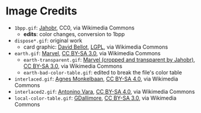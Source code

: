 # Image Credits

- `1bpp.gif`: [Jahobr](https://commons.wikimedia.org/wiki/File:AnalogClockAnimation2_2hands_1h_in_6sec.gif), CC0, via Wikimedia Commons
  - **edits**: color changes, conversion to 1bpp
- `dispose*.gif`: original work
  - card graphic: [David Bellot](https://commons.wikimedia.org/wiki/File:King_of_hearts_en.svg), [LGPL], via Wikimedia Commons
- `earth.gif`: [Marvel](<https://commons.wikimedia.org/wiki/File:Rotating_earth_(large).gif>), [CC BY-SA 3.0], via Wikimedia Commons
  - `earth-transparent.gif`: [Marvel (cropped and transparent by Jahobr)](<https://commons.wikimedia.org/wiki/File:Rotating_earth_(large)_transparent.gif>), [CC BY-SA 3.0], via Wikimedia Commons
  - `earth-bad-color-table.gif`: edited to break the file's color table
- `interlaced.gif`: [Agnes Monkelbaan](<https://commons.wikimedia.org/wiki/File:Zernez,_Unterengadin,_Graub%C3%BCnden._20-09-2023._(actm.)_31.jpg>), [CC BY-SA 4.0], via Wikimedia Commons
- `interlaced2.gif`: [Antonino Vara](https://commons.wikimedia.org/wiki/File:A_weather_balloon_exploding,_slow_motion.gif), [CC BY-SA 4.0], via Wikimedia Commons
- `local-color-table.gif`: [GDallimore](https://commons.wikimedia.org/wiki/File:SmallFullColourGIF.gif), [CC BY-SA 3.0], via Wikimedia Commons

[CC BY-SA 3.0]: http://creativecommons.org/licenses/by-sa/3.0/
[CC BY-SA 4.0]: https://creativecommons.org/licenses/by-sa/4.0
[LGPL]: http://www.gnu.org/licenses/lgpl.html

